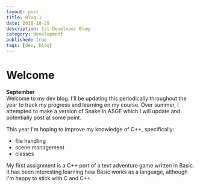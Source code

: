 ```yaml
---
layout: post
title: Blog 1
date: 2018-10-29
description: 1st Developer Blog
category: development
published: true
tags: [dev, blog]
---
```


# Welcome

<b> September </b> <br>
Welcome to my dev blog. I'll be updating this periodically throughout the year to track my progress and learning on my course.
Over summer, I attempted to make a version of Snake in ASGE which I will update and potentially post at some point.

This year I'm hoping to improve my knowledge of C++, specifically:

- file handling
- scene management
- classes

My first assignment is a C++ port of a text adventure game written in Basic.<br>
It has been interesting learning how Basic works as a language, although I'm happy to stick with C and C++.

